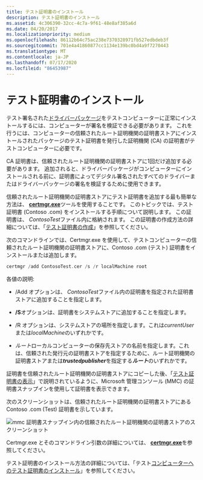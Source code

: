 ```yaml
---
title: テスト証明書のインストール
description: テスト証明書のインストール
ms.assetid: 4c306390-32cc-4c7a-9f61-48e8af385a6d
ms.date: 04/20/2017
ms.localizationpriority: medium
ms.openlocfilehash: 86112b64c75ac238e7370328971fb527edbdeb3f
ms.sourcegitcommit: 701e4a41860877cc1134e139bc0bd4a9f7270443
ms.translationtype: MT
ms.contentlocale: ja-JP
ms.lasthandoff: 07/17/2020
ms.locfileid: "86453987"
---
```

# <a name="installing-test-certificates"></a>テスト証明書のインストール


テスト署名された[ドライバーパッケージ](driver-packages.md)をテストコンピューターに正常にインストールするには、コンピューターが署名を検証できる必要があります。 これを行うには、コンピューターの信頼されたルート証明機関の証明書ストアにインストールされたパッケージのテスト証明書を発行した証明機関 (CA) の証明書がテストコンピューターに必要です。

CA 証明書は、信頼されたルート証明機関の証明書ストアに1回だけ追加する必要があります。 追加されると、ドライバーパッケージがコンピューターにインストールされる前に、証明書によってデジタル署名されたすべてのドライバーまたはドライバーパッケージの署名を検証するために使用できます。

信頼されたルート証明機関の証明書ストアにテスト証明書を追加する最も簡単な方法は、 [**certmgr.exe**](https://docs.microsoft.com/windows-hardware/drivers/devtest/certmgr)ツールを使用することです。 このトピックでは、テスト証明書 (Contoso .com) をインストールする手順について説明します。 この証明書は、 *ContosoTest*ファイル内に格納されます。 この証明書の作成方法の詳細については、「[テスト証明書の作成](creating-test-certificates.md)」を参照してください。

次のコマンドラインでは、Certmgr.exe を使用して、テストコンピューターの信頼されたルート証明機関の証明書ストアに、Contoso .com (テスト) 証明書をインストールまたは追加します。

```cpp
certmgr /add ContosoTest.cer /s /r localMachine root
```

各値の説明:

-   /Add オプションは、 *ContosoTest*ファイル内の証明書を指定された証明書ストアに追加することを指定します。

-   **/S**オプションは、証明書をシステムストアに追加することを指定します。

-   /R オプションは、システムストアの場所を指定します。これは*currentUser*または*localMachine*のいずれかです。

-   *ルート*ローカルコンピューターの保存先ストアの名前を指定します。これは、信頼された発行元の証明書ストアを指定するために、ルート証明機関の証明書ストアまたは***trustedpublisher***を指定する***ルート***のいずれかです。

証明書を信頼されたルート証明機関の証明書ストアにコピーした後、「[テスト証明書の表示](viewing-test-certificates.md)」で説明されているように、Microsoft 管理コンソール (MMC) の証明書スナップインを使用して証明書を表示できます。

次のスクリーンショットは、信頼されたルート証明機関の証明書ストアにある Contoso .com (Test) 証明書を示しています。

![mmc 証明書スナップイン内の信頼されたルート証明機関の証明書ストアのスクリーンショット](images/certstore2.png)

Certmgr.exe とそのコマンドライン引数の詳細については、 [**certmgr.exe**](https://docs.microsoft.com/windows-hardware/drivers/devtest/certmgr)を参照してください。

テスト証明書のインストール方法の詳細については、「テスト[コンピューターへのテスト証明書のインストール](installing-a-test-certificate-on-a-test-computer.md)」を参照してください。

 

 





